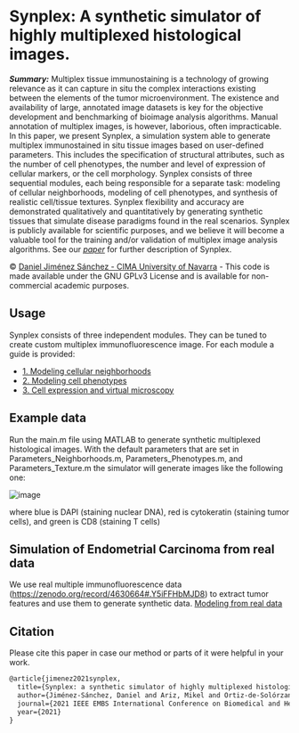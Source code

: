 # Synplex: A synthetic simulator of highly multiplexed histological images.
***Summary:*** Multiplex tissue immunostaining is a technology of growing relevance as it can capture in situ the complex interactions existing between the elements of the tumor microenvironment. The existence and availability of large, annotated image datasets is key for the objective development and benchmarking of bioimage analysis algorithms. Manual annotation of multiplex images, is however, laborious, often impracticable. In this paper, we present Synplex, a simulation system able to generate multiplex immunostained in situ tissue images based on user-defined parameters. This includes the specification of structural attributes, such as the number of cell phenotypes, the number and level of expression of cellular markers, or the cell morphology. Synplex consists of three sequential modules, each being responsible for a separate task: modeling of cellular neighborhoods, modeling of cell phenotypes, and synthesis of realistic cell/tissue textures. Synplex flexibility and accuracy are demonstrated qualitatively and quantitatively by generating synthetic tissues that simulate disease paradigms found in the real scenarios. Synplex is publicly available for scientific purposes, and we believe it will become a valuable tool for the training and/or validation of multiplex image analysis algorithms. See our [*paper*](https://ieeexplore.ieee.org/document/9508562) for further description of Synplex.  

© [Daniel Jiménez Sánchez - CIMA University of Navarra](https://cima.cun.es/en/research/research-programs/solid-tumors-program/research-group-preclinical-models-preclinical-tools-analysis) - This code is made available under the GNU GPLv3 License and is available for non-commercial academic purposes. 

## Usage
Synplex consists of three independent modules. They can be tuned to create custom multiplex immunofluorescence image. For each module a guide is provided:

- [1. Modeling cellular neighborhoods](README_1.md#Modeling-cellular-neighborhoods)
- [2. Modeling cell phenotypes](README_2.md#Modeling-cell-phenotypes)
- [3. Cell expression and virtual microscopy](README_3.md#Cell-expression-and-virtual-microscopy)

## Example data
Run the main.m file using MATLAB to generate synthetic multiplexed histological images. With the default parameters that are set in Parameters_Neighborhoods.m, Parameters_Phenotypes.m, and Parameters_Texture.m the simulator will generate images like the following one: 

![image](https://user-images.githubusercontent.com/43730952/183055649-571b5bfc-83c6-4d77-a594-8415fe30af33.png)

where blue is DAPI (staining nuclear DNA), red is cytokeratin (staining tumor cells), and green is CD8 (staining T cells)

## Simulation of Endometrial Carcinoma from real data
We use real multiple immunofluorescence data (https://zenodo.org/record/4630664#.Y5iFFHbMJD8) to extract tumor features and use them to generate synthetic data.
[Modeling from real data](README_4.md#Modeling-from-real-data)

## Citation
Please cite this paper in case our method or parts of it were helpful in your work.
```diff
@article{jimenez2021synplex,
  title={Synplex: a synthetic simulator of highly multiplexed histological images},
  author={Jiménez-Sánchez, Daniel and Ariz, Mikel and Ortiz-de-Solórzano, Carlos},
  journal={2021 IEEE EMBS International Conference on Biomedical and Health Informatics (BHI)},
  year={2021}
}
```

